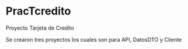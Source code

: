 # PracTcredito
Proyecto Tarjeta de Credito

Se crearon tres proyectos los cuales son para API, DatosDTO y Cliente
